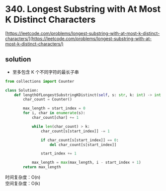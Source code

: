 # 340. Longest Substring with At Most K Distinct Characters

[https://leetcode.com/problems/longest-substring-with-at-most-k-distinct-characters/](https://leetcode.com/problems/longest-substring-with-at-most-k-distinct-characters/)

## solution

- 至多包含 K 个不同字符的最长子串

```python
from collections import Counter

class Solution:
    def lengthOfLongestSubstringKDistinct(self, s: str, k: int) -> int:
        char_count = Counter()

        max_length = start_index = 0
        for i, char in enumerate(s):
            char_count[char] += 1

            while len(char_count) > k:
                char_count[s[start_index]] -= 1

                if char_count[s[start_index]] == 0:
                    del char_count[s[start_index]]

                start_index += 1

            max_length = max(max_length, i - start_index + 1)
        return max_length
```

时间复杂度：O(n) <br>
空间复杂度：O(k)
